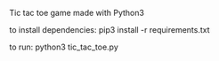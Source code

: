 Tic tac toe game made with Python3


to install dependencies:
pip3 install -r requirements.txt

to run:
python3 tic_tac_toe.py

